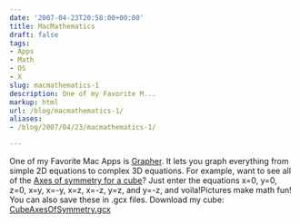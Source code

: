 ```yaml
---
date: '2007-04-23T20:58:00+00:00'
title: MacMathematics
draft: false
tags:
- Apps
- Math
- OS
- X
slug: macmathematics-1
description: One of my Favorite M...
markup: html
url: /blog/macmathematics-1/
aliases:
- /blog/2007/04/23/macmathematics-1/

---
```


One of my Favorite Mac Apps is <a href="http://en.wikipedia.org/wiki/Grapher">Grapher</a>.  It lets you graph everything from simple 2D equations to complex 3D equations.  For example, want to see all of the <a href="http://bradmontgomery.net/files/CubeAxesOfSymmetry.jpg">Axes of symmetry for a cube</a>?  Just enter the equations x=0, y=0, z=0, x=y, x=-y, x=z, x=-z, y=z, and y=-z, and voila!Pictures make math fun! You can also save these in .gcx files.  Download my cube: <a href="http://bradmontgomery.net/files/CubeAxesOfSymmetry.gcx">CubeAxesOfSymmetry.gcx</a><div class="blogger-post-footer"><img width='1' height='1' src='https://blogger.googleusercontent.com/tracker/4123748873183487963-8849074476208001463?l=bradmontgomery.blogspot.com' alt='' /></div>